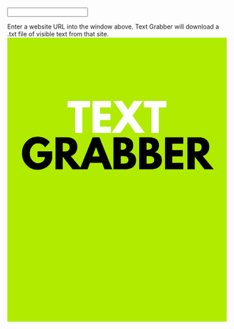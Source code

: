 
<form>
  <br>
  <input type="text" name="lastname">
</form>

Enter a website URL into the window above. Text Grabber will download a .txt file of visible text from that site. 
<br>
<img src="textgrabber.png">
<br>
<br>
<br>
<br>
<br>
<br>
<br>
<br>
<br>
<br>
<br>
<br>
<br>
<br>
<br>
<br>
<br>
<br>
<br>
<br>
<br>
<br>
<br>
<br>
<br>
<br>
<br>
